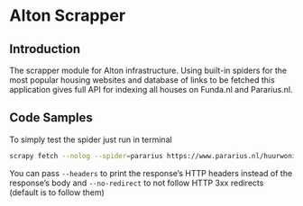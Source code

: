 # Alton Scrapper

## Introduction

The scrapper module for Alton infrastructure. Using built-in spiders for the most popular housing websites and database of links to be fetched this application gives full API for indexing all houses on Funda.nl and Pararius.nl.

## Code Samples

To simply test the spider just run in terminal

```bash
scrapy fetch --nolog --spider=pararius https://www.pararius.nl/huurwoningen/amsterdam/page-1
```

You can pass ```--headers``` to print the response’s HTTP headers instead of the response’s body and ```--no-redirect``` to not follow HTTP 3xx redirects (default is to follow them)